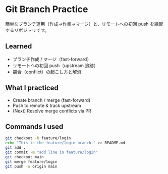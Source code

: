 ﻿# Git Branch Practice

簡単なブランチ運用（作成→作業→マージ）と、リモートへの初回 push を練習するリポジトリです。

## Learned
- ブランチ作成 / マージ（fast-forward）
- リモートへの初回 push（upstream 追跡）
- 競合（conflict）の起こし方と解消

## What I practiced
- Create branch / merge (fast-forward)
- Push to remote & track upstream
- (Next) Resolve merge conflicts via PR

## Commands I used
```bash
git checkout -b feature/login
echo "This is the feature/login branch." >> README.md
git add .
git commit -m "add line in feature/login"
git checkout main
git merge feature/login
git push -u origin main
